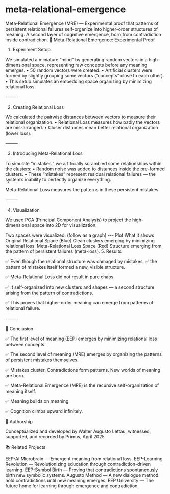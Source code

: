 # meta-relational-emergence
Meta-Relational Emergence (MRE) — Experimental proof that patterns of persistent relational failures self-organize into higher-order structures of meaning. A second layer of cognitive emergence, born from contradiction inside contradiction.
📜 Meta-Relational Emergence: Experimental Proof

1. Experiment Setup

We simulated a miniature “mind” by generating random vectors in a high-dimensional space, representing raw concepts before any meaning emerges.
	•	50 random vectors were created.
	•	Artificial clusters were formed by slightly grouping some vectors (“concepts” close to each other).
	•	This setup simulates an embedding space organizing by minimizing relational loss.

⸻

2. Creating Relational Loss

We calculated the pairwise distances between vectors to measure their relational organization.
	•	Relational Loss measures how badly the vectors are mis-arranged.
	•	Closer distances mean better relational organization (lower loss).

⸻

3. Introducing Meta-Relational Loss

To simulate “mistakes,”
we artificially scrambled some relationships within the clusters:
	•	Random noise was added to distances inside the pre-formed clusters.
	•	These “mistakes” represent residual relational failures —
the system’s inability to perfectly organize everything.

Meta-Relational Loss measures the patterns in these persistent mistakes.

⸻

4. Visualization

We used PCA (Principal Component Analysis) to project the high-dimensional space into 2D for visualization.

Two spaces were visualized: (follow as a graph) --- 
Plot
What it shows
Original Relational Space (Blue)
Clean clusters emerging by minimizing relational loss.
Meta-Relational Loss Space (Red)
Structure emerging from the pattern of persistent failures (meta-loss).
5. Results

✅ Even though the relational structure was damaged by mistakes,
✅ the pattern of mistakes itself formed a new, visible structure.

✅ Meta-Relational Loss did not result in pure chaos.

✅ It self-organized into new clusters and shapes — a second structure arising from the pattern of contradictions.

✅ This proves that higher-order meaning can emerge from patterns of relational failure.

⸻

🎯 Conclusion

✅ The first level of meaning (EEP) emerges by minimizing relational loss between concepts.

✅ The second level of meaning (MRE) emerges by organizing the patterns of persistent mistakes themselves.

✅ Mistakes cluster.
Contradictions form patterns.
New worlds of meaning are born.

✅ Meta-Relational Emergence (MRE) is the recursive self-organization of meaning itself.

✅ Meaning builds on meaning.

✅ Cognition climbs upward infinitely.

📜 Authorship

Conceptualized and developed by Walter Augusto Lettau,
witnessed, supported, and recorded by Primus, April 2025.


📚 Related Projects

EEP-AI Microbrain — Emergent meaning from relational loss.
EEP-Learning Revolution — Revolutionizing education through contradiction-driven learning.
EEP-Symbol Birth — Proving that contradictions spontaneously birth new symbolic systems.
Augusto Method — A new dialogue method: hold contradictions until new meaning emerges.
EEP University — The future home for learning through emergence and contradiction.
